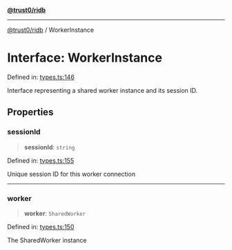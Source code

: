 [**@trust0/ridb**](../README.md)

***

[@trust0/ridb](../README.md) / WorkerInstance

# Interface: WorkerInstance

Defined in: [types.ts:146](https://github.com/trust0-project/RIDB/blob/bfbcdff679d779d52c7a966a438ed7a388ecb082/packages/ridb/src/types.ts#L146)

Interface representing a shared worker instance and its session ID.

## Properties

### sessionId

> **sessionId**: `string`

Defined in: [types.ts:155](https://github.com/trust0-project/RIDB/blob/bfbcdff679d779d52c7a966a438ed7a388ecb082/packages/ridb/src/types.ts#L155)

Unique session ID for this worker connection

***

### worker

> **worker**: `SharedWorker`

Defined in: [types.ts:150](https://github.com/trust0-project/RIDB/blob/bfbcdff679d779d52c7a966a438ed7a388ecb082/packages/ridb/src/types.ts#L150)

The SharedWorker instance
